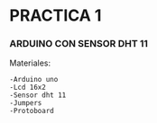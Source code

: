 # PRACTICA 1
### ARDUINO CON SENSOR DHT 11
Materiales:

```
-Arduino uno
-Lcd 16x2
-Sensor dht 11
-Jumpers
-Protoboard
```
